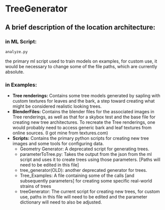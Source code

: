 # TreeGenerator

## A brief description of the location architecture:
 ### in ML Script:
    analyze.py 
the primary ml script used to train models on examples, for custom use, it would be necessary to change some of the file paths, which are currently absolute. 
    
### in Examples:
   * **Tree renderings:** 
Contains some tree models generated by sapling with custom textures for leaves and the bark, a step toward creating what might be considered realistic looking trees. 
   * **BlenderFiles:** 
Contains the blender files for the associated images in Tree renderings, as well as that for a skybox test and the base file for creating new tree architectures. To recreate the Tree renderings, one would probably need to access generic bark and leaf textures from online sources. (I got mine from textures.com) 
   * **Scripts:**
Contains the primary python scripts for creating new tree images and some tools for configuring data. 
        * Geometry Generator: A deprecated script for generating trees. 
        * parameterToTree.py: Takes the output from the json from the ml script and uses it to create trees using those parameters. [Paths will need to be edited in this file]
        * tree_generator(OLD): another deprecated generator for trees. 
        * Tree_Examples: A file containing some of the calls [and subsequently parameters] for creating some specific real-world strains of trees
        * treeGenerator: The current script for creating new trees, for custom use, paths in this file will need to be edited and the parameter dictionary will need to also be adjusted. 
        
